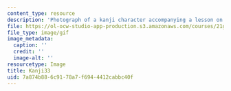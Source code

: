 ```yaml
---
content_type: resource
description: 'Photograph of a kanji character accompanying a lesson on Japanese. '
file: https://ol-ocw-studio-app-production.s3.amazonaws.com/courses/21g-504-japanese-iv-spring-2009/7a874b886c9178a7f6944412cabbc40f_Kanji33.gif
file_type: image/gif
image_metadata:
  caption: ''
  credit: ''
  image-alt: ''
resourcetype: Image
title: Kanji33
uid: 7a874b88-6c91-78a7-f694-4412cabbc40f
---
```


